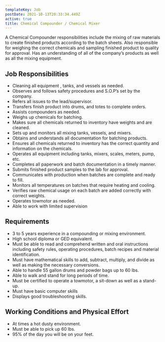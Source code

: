 ```yaml
---
templateKey: Job
postDate: 2021-10-13T20:33:34.449Z
active: true
title: Chemical Compounder / Chemical Mixer
---
```

A Chemical Compounder responsibilities include the mixing of raw materials to create finished products according to the batch sheets. Also responsible for weighing the correct chemicals and sampling finished product to quality for approval. Has an understanding of all of the company’s products as well as all the mixing equipment.

## Job Responsibilities


- Cleaning all equipment , tanks, and vessels as needed.
- Observes and follows safety procedures and S.O.P’s set by the company.
- Refers all issues to the lead/supervisor.
- Transfers finish product into drums, and totes to complete orders.
- Assists compounders as needed.
- Weighs up chemicals for batching.
- Makes sure all chemicals returned to inventory have weights and are cleaned.
- Sets up and monitors all mixing tanks, vessels, and mixers.
- Obtains and understands all documentation for batching products.
- Ensures all chemicals returned to inventory has the correct quantity and information on the chemicals.
- Operates all equipment including tanks, mixers, scales, meters, pump, etc.
- Completes all paperwork and batch documentation in a timely manner.
- Submits finished product samples to the lab for approval.
- Communicates with production when batches are complete and ready to fill.
- Monitors all temperatures on batches that require heating and cooling.
- Verifies raw chemical usage on each batch are added correctly with correct weights.
- Operates towmotor as needed.
- Able to work with limited supervision

## Requirements

- 3 to 5 years experience in a compounding or mixing environment.
- High school diploma or GED equivalent.
- Must be able to read and comprehend written and oral instructions including safety rules, operating procedures, batch recipes and material identification.
- Must have mathematical skills to add, subtract, multiply, and divide as well as making the necessary conversions.
- Able to handle 55 gallon drums and powder bags up to 60 lbs.
- Able to walk and stand for long periods of time.
- Must be certified to operate a towmotor, a sit-down as well as a stand-up.
- Must have basic computer skills
- Displays good troubleshooting skills.

## Working Conditions and Physical Effort

- At times a hot dusty environment.
- Must be able to pick up 60 lbs.
- 95% of the day you will be on your feet.
